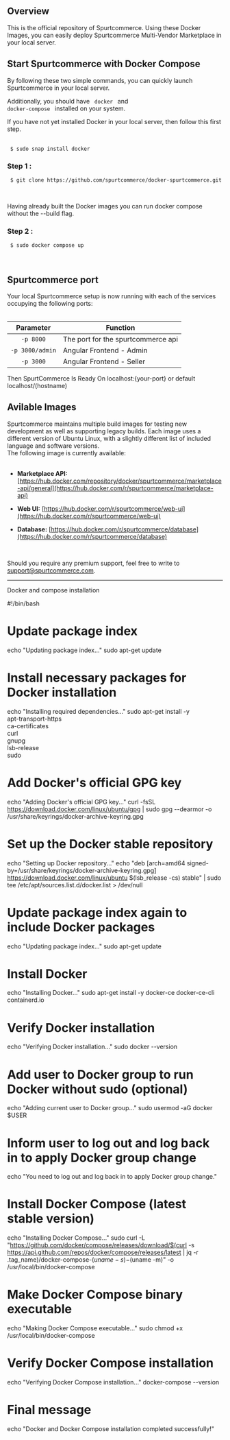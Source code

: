 <h2>Overview</h2>
This is the official repository of Spurtcommerce. Using these Docker Images, you can easily deploy Spurtcommerce Multi-Vendor Marketplace in your local server.
<h2>Start Spurtcommerce with Docker Compose</h2>
By following these two simple commands, you can quickly launch Spurtcommerce in your local server. 
<br>

Additionally, you should have <code> docker </code> and <code> docker-compose </code> installed on your system.

If you have not yet installed Docker in your local server, then follow this first step. <br><br>

<pre><code> $ sudo snap install docker </code></pre>
  
<h3>Step 1 :  </h3>

<pre><code> $ git clone https://github.com/spurtcommerce/docker-spurtcommerce.git </code></pre><br>

Having already built the Docker images you can run docker compose without the --build flag.

<h3>Step 2 : </h3>
<pre><code> $ sudo docker compose up </code></pre>
<br>


<h2> Spurtcommerce port </h2>
Your local Spurtcommerce setup is now running with each of the services occupying the following ports:
<br><br>

<table>
<thead>
<tr>
<th align="center">Parameter</th>
<th>Function</th>
</tr>
</thead>
<tbody>
<tr>
<td align="center"><code>-p 8000</code></td>
<td>The port for the spurtcommerce api</td>
</tr>
<tr>
<td align="center"><code>-p 3000/admin</code></td>
<td>Angular Frontend - Admin</td>
</tr>
</tr>
<tr>
<td align="center"><code>-p 3000</code></td>
<td>Angular Frontend - Seller</td>
</tr>


</tbody>
</table>

Then SpurtCommerce Is Ready On localhost:{your-port} or default localhost/(hostname)


<h2>Avilable Images</h2>

Spurtcommerce maintains multiple build images for testing new development as well as supporting legacy builds. Each image uses a different version of Ubuntu Linux, with a slightly different list of included language and software versions.
<br>The following image is currently available:
<br><br>


* <b> Marketplace API:</b> [https://hub.docker.com/repository/docker/spurtcommerce/marketplace-api/general](https://hub.docker.com/r/spurtcommerce/marketplace-api)

* <b> Web UI:</b> [https://hub.docker.com/r/spurtcommerce/web-ui](https://hub.docker.com/r/spurtcommerce/web-ui)

* <b> Database:</b> [https://hub.docker.com/r/spurtcommerce/database](https://hub.docker.com/r/spurtcommerce/database)


<br>

Should you require any premium support, feel free to write to support@spurtcommerce.com. 




---------------------------------------------------------------------------------------------------------------------
Docker and compose installation



#!/bin/bash

# Update package index
echo "Updating package index..."
sudo apt-get update

# Install necessary packages for Docker installation
echo "Installing required dependencies..."
sudo apt-get install -y \
    apt-transport-https \
    ca-certificates \
    curl \
    gnupg \
    lsb-release \
    sudo

# Add Docker's official GPG key
echo "Adding Docker's official GPG key..."
curl -fsSL https://download.docker.com/linux/ubuntu/gpg | sudo gpg --dearmor -o /usr/share/keyrings/docker-archive-keyring.gpg

# Set up the Docker stable repository
echo "Setting up Docker repository..."
echo "deb [arch=amd64 signed-by=/usr/share/keyrings/docker-archive-keyring.gpg] https://download.docker.com/linux/ubuntu $(lsb_release -cs) stable" | sudo tee /etc/apt/sources.list.d/docker.list > /dev/null

# Update package index again to include Docker packages
echo "Updating package index..."
sudo apt-get update

# Install Docker
echo "Installing Docker..."
sudo apt-get install -y docker-ce docker-ce-cli containerd.io

# Verify Docker installation
echo "Verifying Docker installation..."
sudo docker --version

# Add user to Docker group to run Docker without sudo (optional)
echo "Adding current user to Docker group..."
sudo usermod -aG docker $USER

# Inform user to log out and log back in to apply Docker group change
echo "You need to log out and log back in to apply Docker group change."

# Install Docker Compose (latest stable version)
echo "Installing Docker Compose..."
sudo curl -L "https://github.com/docker/compose/releases/download/$(curl -s https://api.github.com/repos/docker/compose/releases/latest | jq -r .tag_name)/docker-compose-$(uname -s)-$(uname -m)" -o /usr/local/bin/docker-compose

# Make Docker Compose binary executable
echo "Making Docker Compose executable..."
sudo chmod +x /usr/local/bin/docker-compose

# Verify Docker Compose installation
echo "Verifying Docker Compose installation..."
docker-compose --version

# Final message
echo "Docker and Docker Compose installation completed successfully!"



